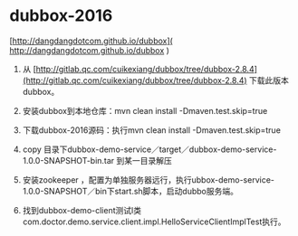 # dubbox-2016


 [http://dangdangdotcom.github.io/dubbox]( http://dangdangdotcom.github.io/dubbox
)
 
 
 
1. 从 [http://gitlab.qc.com/cuikexiang/dubbox/tree/dubbox-2.8.4](http://gitlab.qc.com/cuikexiang/dubbox/tree/dubbox-2.8.4) 下载此版本dubbox。

2. 安装dubbox到本地仓库：mvn clean install -Dmaven.test.skip=true
 
 
3. 下载dubbox-2016源码：执行mvn clean install -Dmaven.test.skip=true
4. copy 目录下dubbox-demo-service／target／dubbox-demo-service-1.0.0-SNAPSHOT-bin.tar 到某一目录解压
5. 安装zookeeper ，配置为单独服务器远行，执行ubbox-demo-service-1.0.0-SNAPSHOT／bin下start.sh脚本，启动dubbo服务端。
6. 找到dubbox-demo-client测试l类com.doctor.demo.service.client.impl.HelloServiceClientImplTest执行。
